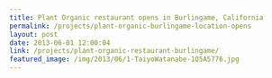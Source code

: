 ```yaml
---
title: Plant Organic restaurant opens in Burlingame, California
permalink: /projects/plant-organic-burlingame-location-opens
layout: post
date: 2013-06-01 12:00:04
link: /projects/plant-organic-restaurant-burlingame/
featured_image: /img/2013/06/1-TaiyoWatanabe-1Q5A5776.jpg
---
```



